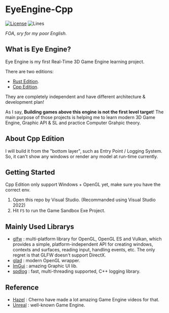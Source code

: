 # EyeEngine-Cpp

[![License][shield1]](./LICENSE)
![Lines][shield2]

*FOA, sry for my poor English.*

## What is Eye Engine?
Eye Engine is my first Real-Time 3D Game Engine learning project. 

There are two editions: 
* [Rust Edition](https://github.com/fseeeye/EyeEngine-Rust).
* [Cpp Edition](https://github.com/fseeeye/EyeEngine-Cpp). 

They are completely independent and have different architecture & development plan! 

As I say, **Building games above this engine is not the first level target**! The main purpose of those projects is helping me to learn modern 3D Game Engine, Graphic API & SL and practice Computer Grahpic theory. 

## About Cpp Edition
I will build it from the "bottom layer", such as Entry Point / Logging System. So, it can't show any windows or render any model at run-time currently.

## Getting Started
Cpp Edition only support Windows + OpenGL yet, make sure you have the correct env.
1. Open this repo by Visual Studio. (Recommanded using Visual Studio 2022)
2. Hit `F5` to run the Game Sandbox Exe Project. 

## Mainly Used Librarys
* [glfw](https://github.com/glfw/glfw) : multi-platform library for OpenGL, OpenGL ES and Vulkan, which provides a simple, platform-independent API for creating windows, contexts and surfaces, reading input, handling events, etc. The only regret is that GLFW doesn't support DirectX.
* [glad](https://github.com/Dav1dde/glad) : modern OpenGL wrapper.
* [ImGui](https://github.com/ocornut/imgui) : amazing Graphic UI lib.
* [spdlog](https://github.com/gabime/spdlog) : fast, multi-threading supported, C++ logging library.

## Reference
* [Hazel](https://github.com/TheCherno/Hazel) : Cherno have made a lot amazing Game Engine videos for that.
* [Unreal](https://github.com/EpicGames/UnrealEngine) : well-known Game Engine.


[crate]: https://crates.io/crates/eyengine
[shield1]: https://img.shields.io/github/license/fseeeye/EyeEngine-Cpp
[shield2]: https://tokei.rs/b1/github/fseeeye/EyeEngine-Cpp?category=lines
